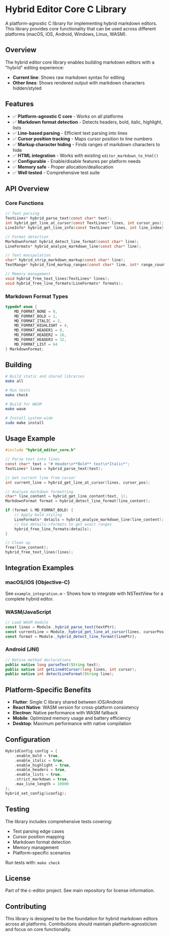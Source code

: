 # Hybrid Editor Core C Library

A platform-agnostic C library for implementing hybrid markdown editors. This library provides core functionality that can be used across different platforms (macOS, iOS, Android, Windows, Linux, WASM).

## Overview

The hybrid editor core library enables building markdown editors with a "hybrid" editing experience:
- **Current line**: Shows raw markdown syntax for editing
- **Other lines**: Shows rendered output with markdown characters hidden/styled

## Features

- ✅ **Platform-agnostic C core** - Works on all platforms
- ✅ **Markdown format detection** - Detects headers, bold, italic, highlight, lists
- ✅ **Line-based parsing** - Efficient text parsing into lines
- ✅ **Cursor position tracking** - Maps cursor position to line numbers
- ✅ **Markup character hiding** - Finds ranges of markdown characters to hide
- ✅ **HTML integration** - Works with existing `editor_markdown_to_html()` 
- ✅ **Configurable** - Enable/disable features per platform needs
- ✅ **Memory safe** - Proper allocation/deallocation
- ✅ **Well tested** - Comprehensive test suite

## API Overview

### Core Functions

```c
// Text parsing
TextLines* hybrid_parse_text(const char* text);
int hybrid_get_line_at_cursor(const TextLines* lines, int cursor_pos);
LineInfo* hybrid_get_line_info(const TextLines* lines, int line_index);

// Format detection  
MarkdownFormat hybrid_detect_line_format(const char* line);
LineFormats* hybrid_analyze_markdown_line(const char* line);

// Text manipulation
char* hybrid_strip_markdown_markup(const char* line);
TextRange* hybrid_find_markup_ranges(const char* line, int* range_count);

// Memory management
void hybrid_free_text_lines(TextLines* lines);
void hybrid_free_line_formats(LineFormats* formats);
```

### Markdown Format Types

```c
typedef enum {
    MD_FORMAT_NONE = 0,
    MD_FORMAT_BOLD = 1,
    MD_FORMAT_ITALIC = 2, 
    MD_FORMAT_HIGHLIGHT = 4,
    MD_FORMAT_HEADER1 = 8,
    MD_FORMAT_HEADER2 = 16,
    MD_FORMAT_HEADER3 = 32,
    MD_FORMAT_LIST = 64
} MarkdownFormat;
```

## Building

```bash
# Build static and shared libraries
make all

# Run tests
make check

# Build for WASM
make wasm

# Install system-wide
sudo make install
```

## Usage Example

```c
#include "hybrid_editor_core.h"

// Parse text into lines
const char* text = "# Header\n**Bold** text\n*Italic*";
TextLines* lines = hybrid_parse_text(text);

// Get current line from cursor
int current_line = hybrid_get_line_at_cursor(lines, cursor_pos);

// Analyze markdown formatting
char* line_content = hybrid_get_line_content(text, 1);
MarkdownFormat format = hybrid_detect_line_format(line_content);

if (format & MD_FORMAT_BOLD) {
    // Apply bold styling
    LineFormats* details = hybrid_analyze_markdown_line(line_content);
    // Use details->formats to get exact ranges
    hybrid_free_line_formats(details);
}

// Clean up
free(line_content);
hybrid_free_text_lines(lines);
```

## Integration Examples

### macOS/iOS (Objective-C)
See `example_integration.m` - Shows how to integrate with NSTextView for a complete hybrid editor.

### WASM/JavaScript
```javascript
// Load WASM module
const lines = Module._hybrid_parse_text(textPtr);
const currentLine = Module._hybrid_get_line_at_cursor(lines, cursorPos);
const format = Module._hybrid_detect_line_format(linePtr);
```

### Android (JNI)
```java
// Native method declarations
public native long parseText(String text);
public native int getLineAtCursor(long lines, int cursor);
public native int detectLineFormat(String line);
```

## Platform-Specific Benefits

- **Flutter**: Single C library shared between iOS/Android
- **React Native**: WASM version for cross-platform consistency  
- **Electron**: Native performance with WASM fallback
- **Mobile**: Optimized memory usage and battery efficiency
- **Desktop**: Maximum performance with native compilation

## Configuration

```c
HybridConfig config = {
    .enable_bold = true,
    .enable_italic = true, 
    .enable_highlight = true,
    .enable_headers = true,
    .enable_lists = true,
    .strict_markdown = true,
    .max_line_length = 10000
};
hybrid_set_config(&config);
```

## Testing

The library includes comprehensive tests covering:
- Text parsing edge cases
- Cursor position mapping
- Markdown format detection
- Memory management
- Platform-specific scenarios

Run tests with: `make check`

## License

Part of the c-editor project. See main repository for license information.

## Contributing

This library is designed to be the foundation for hybrid markdown editors across all platforms. Contributions should maintain platform-agnosticism and focus on core functionality.